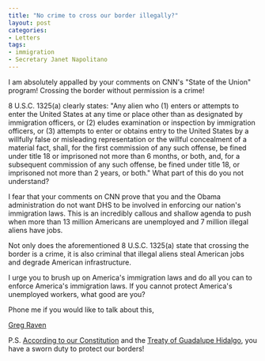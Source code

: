 ```yaml
---
title: "No crime to cross our border illegally?"
layout: post
categories:
- Letters
tags:
- immigration
- Secretary Janet Napolitano
---
```


I am absolutely appalled by your comments on CNN's "State of the Union" program! Crossing the border without permission is a crime!  
  
8 U.S.C. 1325(a) clearly states: "Any alien who (1) enters or attempts to enter the United States at any time or place other than as designated by immigration officers, or (2) eludes examination or inspection by immigration officers, or (3) attempts to enter or obtains entry to the United States by a willfully false or misleading representation or the willful concealment of a material fact, shall, for the first commission of any such offense, be fined under title 18 or imprisoned not more than 6 months, or both, and, for a subsequent commission of any such offense, be fined under title 18, or imprisoned not more than 2 years, or both." What part of this do you not understand?

I fear that your comments on CNN prove that you and the Obama administration do not want DHS to be involved in enforcing our nation's immigration laws. This is an incredibly callous and shallow agenda to push when more than 13 million Americans are unemployed and 7 million illegal aliens have jobs.

Not only does the aforementioned 8 U.S.C. 1325(a) state that crossing the border is a crime, it is also criminal that illegal aliens steal American jobs and degrade American infrastructure.

I urge you to brush up on America's immigration laws and do all you can to enforce America's immigration laws. If you cannot protect America's unemployed workers, what good are you?

Phone me if you would like to talk about this,

[Greg Raven](https://www.gregraven.org/)

P.S. [According to our Constitution](https://www.hatefacts.com/its-the-law/index.html) and the [Treaty of Guadalupe Hidalgo](https://www.hatefacts.com/its-the-law/index.html), you have a sworn duty to protect our borders!